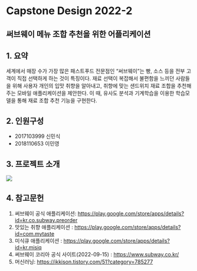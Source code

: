 # Capstone Design 2022-2

## 써브웨이 메뉴 조합 추천을 위한 어플리케이션

## 1. 요약
세계에서 매장 수가 가장 많은 패스트푸드 전문점인 “써브웨이”는
빵, 소스 등을 전부 고객이 직접 선택하게 하는 것이 특징이다. 
재료 선택이 복잡해서 불편함을 느끼던 사람들을 위해 사용자 개인의 입맛 취향을 알아내고,
취향에 맞는 샌드위치 재료 조합을 추천해주는 모바일 애플리케이션을 제안한다. 
이 때, 유사도 분석과 기계학습을 이용한 학습모델을 통해 
재료 조합 추천 기능을 구현한다.

## 2. 인원구성
- 2017103999 신민식
- 2018110653 이민영


## 3. 프로젝트 소개
![](C:\Users\user\AppData\Roaming\Typora\typora-user-images\image-20221129141200818.png)


## 4. 참고문헌
1.	써브웨이 공식 애플리케이션:
    https://play.google.com/store/apps/details?id=kr.co.subway.preorder
2.	맛있는 취향 애플리케이션 :
    https://play.google.com/store/apps/details?id=com.mytaste
3.	미식큐 애플리케이션 : 
    https://play.google.com/store/apps/details?id=kr.misiq
4.	써브웨이 코리아 공식 사이트(2022-09-15) : 
    https://www.subway.co.kr/
5.	머신러닝: 
    https://ikkison.tistory.com/51?category=785277
